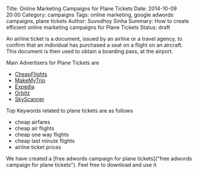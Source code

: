 Title: Online Marketing Campaigns for Plane Tickets
Date: 2014-10-09 20:00
Category: campaigns
Tags: online marketing, google adwords campaigns, plane tickets
Author: Suvodhoy Sinha
Summary: How to create efficient online marketing campaigns for Plane Tickets
Status: draft

An airline ticket is a document, issued by an airline or a travel agency, to confirm that an individual has purchased a seat on a flight on an aircraft. This document is then used to obtain a boarding pass, at the airport.

Main Advertisers for Plane Tickets are 

- [CheapFlights](http://www.cheapflights.com/ "CheapFlights Plane Tickets")
- [MakeMyTrip](http://www.makemytrip.com/ "MakeMyTrip Plane Tickets")
- [Expedia](http://www.expedia.com/ "Expedia Plane Tickets")
- [Orbitz](http://www.orbitz.com/ "Orbitz Plane Tickets")
- [SkyScanner](http://www.skyscanner.net/ "SkyScanner Plane Tickets")

Top Keywords related to plane tickets are as follows

- cheap airfares
- cheap air flights
- cheap one way flights
- cheap last minute flights
- airline ticket prices

We have created a [free adwords campaign for plane tickets]("free adwords campaign for plane tickets"). Feel free to download and use it

